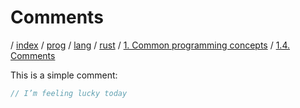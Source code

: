 # Comments

/ [index](/docs/index.md) / [prog](/docs/prog/index.md) / [lang](/docs/prog/lang/index.md) / [rust](/docs/prog/lang/rust/index.md) / [1. Common programming concepts](/docs/prog/lang/rust/1_common_programming_concepts/index.md) / [1.4. Comments](/docs/prog/lang/rust/1_common_programming_concepts/1.4_comments.md)

This is a simple comment:

```rust
// I’m feeling lucky today
```
